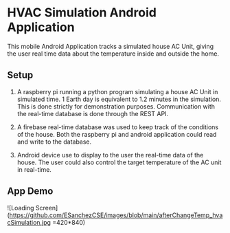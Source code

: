 # HVAC Simulation Android Application

This mobile Android Application tracks a simulated house AC Unit, giving the user real time data about the temperature inside and outside the home.

## Setup

1. A raspberry pi running a python program simulating a house AC Unit in simulated time. 1 Earth day is equivalent to 1.2 minutes in the simulation.
This is done strictly for demonstration purposes. Communication with the real-time database is done through the REST API.

2. A firebase real-time database was used to keep track of the conditions of the house. Both the raspberry pi and android application could read and write
to the database.

3. Android device use to display to the user the real-time data of the house. The user could also control the target temperature of the AC unit in real-time.

## App Demo
![Loading Screen](https://github.com/ESanchezCSE/images/blob/main/afterChangeTemp_hvacSimulation.jpg =420*840)
